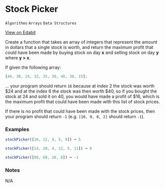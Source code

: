 # Stock Picker

`Algorithms` `Arrays` `Data Structures`

[View on Edabit](https://edabit.com/challenge/DQR6rjLkFtKgoqgWX)

Create a function that takes an array of integers that represent the amount in dollars that a single stock is worth, and return the maximum profit that could have been made by buying stock on day **x** and selling stock on day **y** where **y > x**.

If given the following array:

```js
[44, 30, 24, 32, 35, 30, 40, 38, 15];
```

... your program should return `16` because at index 2 the stock was worth $24 and at the index 6 the stock was then worth $40, so if you bought the stock at 24 and sold it on 40, you would have made a profit of \$16, which is the maximum profit that could have been made with this list of stock prices.

If there is no profit that could have been made with the stock prices, then your program should return `-1` (e.g. `[10, 9, 8, 2]` should return `-1`).

### Examples

```js
stockPicker([10, 12, 4, 5, 9]) ➞ 5

stockPicker([14, 20, 4, 12, 5, 11]) ➞ 8

stockPicker([80, 60, 10, 8]) ➞ -1
```

### Notes

N/A
